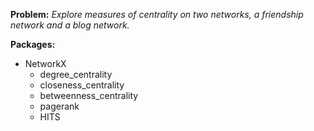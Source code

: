 **Problem:** *Explore measures of centrality on two networks, a friendship network and a blog network.*

**Packages:**
  * NetworkX
    * degree_centrality
    * closeness_centrality
    * betweenness_centrality
    * pagerank
    * HITS


